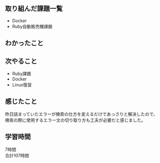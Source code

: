 ## 取り組んだ課題一覧
- Docker
- Ruby自動販売機課題

## わかったこと


## 次やること
- Ruby課題
- Docker
- Linux復習

## 感じたこと
昨日詰まっていたエラーが検索の仕方を変えるだけであっさりと解決したので、検索の際に使用するエラー文の切り取り方も工夫が必要だと感じました。

## 学習時間
7時間<br />
合計107時間